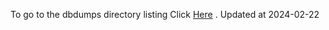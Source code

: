 To go to the dbdumps directory listing Click [Here](https://ipfs.io/ipfs/bafkreiefhmw7rmppb4wtrj6zv7c4pk3fqsdqtmz7boigaahykmdzdpadii) . Updated at 2024-02-22